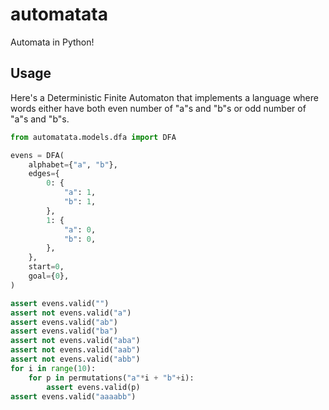 # automatata

Automata in Python!

## Usage

Here's a Deterministic Finite Automaton that implements a language where words
either have both even number of "a"s and "b"s or odd number of "a"s and "b"s.

```python
from automatata.models.dfa import DFA

evens = DFA(
    alphabet={"a", "b"},
    edges={
        0: {
            "a": 1,
            "b": 1,
        },
        1: {
            "a": 0,
            "b": 0,
        },
    },
    start=0,
    goal={0},
)

assert evens.valid("")
assert not evens.valid("a")
assert evens.valid("ab")
assert evens.valid("ba")
assert not evens.valid("aba")
assert not evens.valid("aab")
assert not evens.valid("abb")
for i in range(10):
    for p in permutations("a"*i + "b"+i):
        assert evens.valid(p)
assert evens.valid("aaaabb")
```
